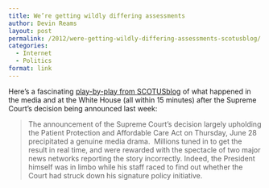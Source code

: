 ```yaml
---
title: We’re getting wildly differing assessments
author: Devin Reams
layout: post
permalink: /2012/were-getting-wildly-differing-assessments-scotusblog/
categories:
  - Internet
  - Politics
format: link
---
```

Here&#8217;s a fascinating [play-by-play from SCOTUSblog][1] of what happened in the media and at the White House (all within 15 minutes) after the Supreme Court&#8217;s decision being announced last week:

> The announcement of the Supreme Court’s decision largely upholding the Patient Protection and Affordable Care Act on Thursday, June 28 precipitated a genuine media drama.  Millions tuned in to get the result in real time, and were rewarded with the spectacle of two major news networks reporting the story incorrectly. Indeed, the President himself was in limbo while his staff raced to find out whether the Court had struck down his signature policy initiative.

 [1]: http://www.scotusblog.com/2012/07/were-getting-wildly-differing-assessments/